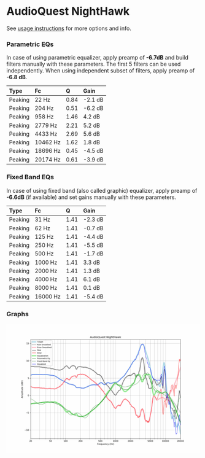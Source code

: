 # AudioQuest NightHawk
See [usage instructions](https://github.com/jaakkopasanen/AutoEq#usage) for more options and info.

### Parametric EQs
In case of using parametric equalizer, apply preamp of **-6.7dB** and build filters manually
with these parameters. The first 5 filters can be used independently.
When using independent subset of filters, apply preamp of **-6.8 dB**.

| Type    | Fc       |    Q | Gain    |
|:--------|:---------|:-----|:--------|
| Peaking | 22 Hz    | 0.84 | -2.1 dB |
| Peaking | 204 Hz   | 0.51 | -6.2 dB |
| Peaking | 958 Hz   | 1.46 | 4.2 dB  |
| Peaking | 2779 Hz  | 2.21 | 5.2 dB  |
| Peaking | 4433 Hz  | 2.69 | 5.6 dB  |
| Peaking | 10462 Hz | 1.62 | 1.8 dB  |
| Peaking | 18696 Hz | 0.45 | -4.5 dB |
| Peaking | 20174 Hz | 0.61 | -3.9 dB |

### Fixed Band EQs
In case of using fixed band (also called graphic) equalizer, apply preamp of **-6.6dB**
(if available) and set gains manually with these parameters.

| Type    | Fc       |    Q | Gain    |
|:--------|:---------|:-----|:--------|
| Peaking | 31 Hz    | 1.41 | -2.3 dB |
| Peaking | 62 Hz    | 1.41 | -0.7 dB |
| Peaking | 125 Hz   | 1.41 | -4.4 dB |
| Peaking | 250 Hz   | 1.41 | -5.5 dB |
| Peaking | 500 Hz   | 1.41 | -1.7 dB |
| Peaking | 1000 Hz  | 1.41 | 3.3 dB  |
| Peaking | 2000 Hz  | 1.41 | 1.3 dB  |
| Peaking | 4000 Hz  | 1.41 | 6.1 dB  |
| Peaking | 8000 Hz  | 1.41 | 0.1 dB  |
| Peaking | 16000 Hz | 1.41 | -5.4 dB |

### Graphs
![](./AudioQuest%20NightHawk.png)